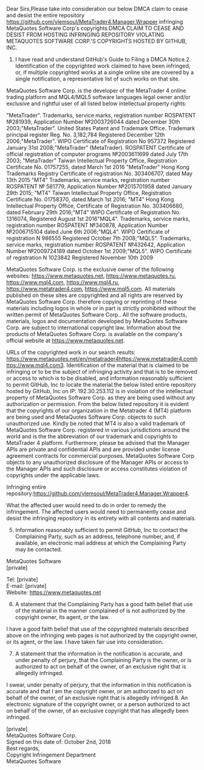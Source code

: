 Dear Sirs,Please take into consideration our below DMCA claim
to cease and desist the entire repository https://github.com/ylemsoul/MetaTrader4.Manager.Wrapper infringing MetaQuotes Software Corp's copyrights:DMCA CLAIM TO CEASE AND DESIST FROM HOSTING INFRINGING REPOSITORY VIOLATING METAQUOTES SOFTWARE CORP.'S COPYRIGHTS HOSTED BY GITHUB, INC.

1. I have read and understand GitHub's Guide to Filing a DMCA Notice.2. Identification of the copyrighted
work claimed to have been infringed, or, if multiple copyrighted works at a
single online site are covered by a single notification, a representative list
of such works on that site.

MetaQuotes Software Corp. is the
developer of the MetaTrader 4 online trading platform and MQL4/MQL5
software languages legal owner and/or exclusive and rightful user of
all listed
below intellectual property rights:

"MetaTrader". Trademarks, service marks,
registration number ROSPATENT №281939, Application Number №2003726044
dated December 30th  2003;"MetaTrader". United States Patent
and Trademark Office. Trademark principal register Reg. No. 3,182,784
Registered December 12th  2006;"MetaTrader". WIPO Certificate of Registration No  957372 Registered January 31st  2008;"MetaTrader"
(MetaTrader). ROSPATENT Certificate of official registration of
computer programs №2003611699 dated July 17th  2003;
"MetaTrader"  Taiwan Intellectual Property Office, Registration
Certificate No. 01757255, dated March 1st  2016     "MetaTrader"
Hong Kong Trademarks Registry Certificate of registration No.
303406707, dated
May 13th   2015 "MT4" Trademarks, service marks,
registration number ROSPATENT № 581779, Application Number №2015701958 dated January 29th  2015;
"MT4" Taiwan Intellectual Property
Office, Registration Certificate No. 01758370, dated March 1st  2016; "MT4" Hong Kong Intellectual Property
Office, Certificate of Registration No. 303406680, dated February 29th  2016;"MT4" WIPO Certificate of Registration No. 1316074, Registered August 1st 2016"MQL4". Trademarks,
service marks, registration number ROSPATENT №340878, Application Number
№2006715104 dated June 6th 2006;"MQL4". WIPO Certificate
of registration N 986555 Registered October 7th  2008;"MQL5". Trademarks, service marks, registration number ROSPATENT №432642, Application Number №2009724189 dated October 1st 2009;"MQL5". WIPO Certificate of registration N 1023842 Registered November 10th 2009

MetaQuotes Software Corp. is
the exclusive owner of the following websites: https://www.metaquotes.net, https://www.metaquotes.ru, https://www.mql4.com, https://www.mql4.ru, https://www.metatrader4.com, https://www.mql5.com. All materials
published on these sites are copyrighted and all rights are reserved by
MetaQuotes Software Corp. therefore copying or reprinting of
these materials including logos in whole or in part is strictly prohibited without the written permit of
MetaQuotes Software Corp..
All the software products,
materials, logos and documentation developed by MetaQuotes Software
Corp. are subject to international copyright law. Information about the
products of MetaQuotes Software Corp. is available on the company's
official
website at https://www.metaquotes.net.

URLs of the copyrighted work in our search results: https://www.metaquotes.net/en/metatrader4https://www.metatrader4.comhttps://www.mql4.com3. Identification of the material
that is claimed to be infringing or to be the subject of infringing activity
and that is to be removed or access to which is to be disabled, and information
reasonably sufficient to permit GitHub, Inc to locate the material.the below listed entire repository hosted by GitHub, Inc on IP:  192.30.253.112  is in violation of the
intellectual property of MetaQuotes Software Corp. as they are being used
without
any authorization or permission. From the below listed repository it
is evident that the 
copyrights of our organization in the Metatrader 4 (MT4) platform are
being
used and MetaQuotes Software Corp. objects to such unauthorized use. 
Kindly be noted that MT4 is also a valid trademark of
MetaQuotes Software Corp. registered in various jurisdictions around the
world and is the the abbreviation
of our trademark and copyrights to MetaTrader 4 platform. Furthermore,
please be advised that the Manager APIs are private and confidential
APIs and are provided under license agreement contracts for commercial
purposes.  MetaQuotes Software Corp objects to any unauthorized
disclosure of the Manager APIs or access to the Manager APIs and such
disclosure or access constitutes violation of copyrights under the
applicable laws.

Infringing entire repository:https://github.com/ylemsoul/MetaTrader4.Manager.Wrapper4. 

What the affected user would need to do in order to remedy the infringement. The affected users would need to permanently cease and desist the infringing repository in its entirety with all contents and materials.

5. Information reasonably sufficient
to permit GitHub, Inc to contact the
Complaining Party, such as an address, telephone number, and, if available, an
electronic mail address at which the Complaining Party may be contacted. 

MetaQuotes Software  
[private]  

Tel: [private]    
E-mail: [private]   
Website: https://www.metaquotes.net  

6. A statement that the Complaining
Party has a good faith belief that use of the material in the manner complained
of is not authorized by the copyright owner, its agent, or the law.

I have a good faith belief that use of the copyrighted
materials described above on the infringing web pages is not authorized
by the copyright owner, or its agent, or the law. I have taken fair use
into consideration.

7. A statement that the information in the
notification is accurate, and under penalty of perjury, that the Complaining
Party is the owner, or is authorized to act on behalf of the owner, of an
exclusive right that is allegedly infringed.

I swear, under penalty of perjury, that the information in this
notification is accurate and that I am the copyright owner, or am
authorized to act on behalf of the owner, of an exclusive right that is
allegedly infringed.8. An electronic signature of the
copyright owner, or a person authorized to act on behalf of the owner, of an
exclusive copyright that has allegedly been infringed.

[private]  
MetaQuotes Software Corp.   
Signed on this date of:  October 2nd, 2018  
Best regards,  
Copyright Infringement Department   
MetaQuotes Software
